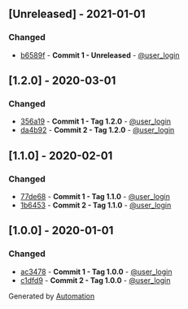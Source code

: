 ## [Unreleased] - 2021-01-01

### Changed
- [b6589f](http://api.github.com) - **Commit 1 - Unreleased** - [@user_login](http//github.com/user_login)

## [1.2.0] - 2020-03-01

### Changed
- [356a19](http://api.github.com) - **Commit 1 - Tag 1.2.0** - [@user_login](http//github.com/user_login)
- [da4b92](http://api.github.com) - **Commit 2 - Tag 1.2.0** - [@user_login](http//github.com/user_login)

## [1.1.0] - 2020-02-01

### Changed
- [77de68](http://api.github.com) - **Commit 1 - Tag 1.1.0** - [@user_login](http//github.com/user_login)
- [1b6453](http://api.github.com) - **Commit 2 - Tag 1.1.0** - [@user_login](http//github.com/user_login)

## [1.0.0] - 2020-01-01

### Changed
- [ac3478](http://api.github.com) - **Commit 1 - Tag 1.0.0** - [@user_login](http//github.com/user_login)
- [c1dfd9](http://api.github.com) - **Commit 2 - Tag 1.0.0** - [@user_login](http//github.com/user_login)

Generated by [Automation](https://github.com/aeon-php/automation)